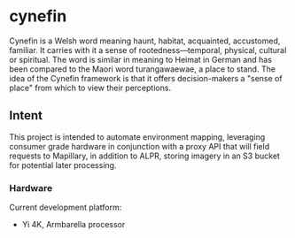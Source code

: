 # cynefin
Cynefin is a Welsh word meaning haunt, habitat, acquainted, accustomed, familiar. It carries with it a sense of rootedness—temporal, physical, cultural or spiritual. The word is similar in meaning to Heimat in German and has been compared to the Maori word turangawaewae, a place to stand. The idea of the Cynefin framework is that it offers decision-makers a "sense of place" from which to view their perceptions.

## Intent
This project is intended to automate environment mapping, leveraging consumer grade hardware in conjunction with a proxy API that will field requests to Mapillary, in addition to ALPR, storing imagery in an S3 bucket for potential later processing.

### Hardware
Current development platform:

- Yi 4K,  Armbarella processor 

